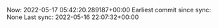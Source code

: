 Now: 2022-05-17 05:42:20.289187+00:00 Earliest commit since sync: None Last sync: 2022-05-16 22:07:32+00:00
